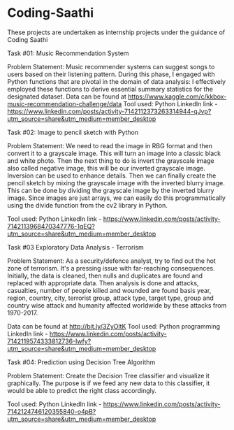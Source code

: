 # Coding-Saathi
These projects are undertaken as internship projects under the guidance of Coding Saathi

Task #01: Music Recommendation System

Problem Statement: Music recommender systems can suggest songs to users based on their listening pattern. 
During this phase, I engaged with Python functions that are pivotal in the domain of data analysis:
I effectively employed these functions to derive essential summary statistics for the designated dataset.
Data can be found at https://www.kaggle.com/c/kkbox-music-recommendation-challenge/data
Tool used: Python
LinkedIn link - https://www.linkedin.com/posts/activity-7142112373263314944-qJvp?utm_source=share&utm_medium=member_desktop

Task #02: Image to pencil sketch with Python

Problem Statement: 
We need to read the image in RBG format and then convert it to a grayscale image. This will turn an image into a classic black and white photo. Then the next thing to do is invert the grayscale image also called negative image, this will be our inverted grayscale image. Inversion can be used to enhance details. Then we can finally create the pencil sketch by mixing the grayscale image with the inverted blurry image. This can be done by dividing the grayscale image by the inverted blurry image. Since images are just arrays, we can easily do this programmatically using the divide function from the cv2 library in Python.
 
Tool used: Python
LinkedIn link - https://www.linkedin.com/posts/activity-7142113968470347776-1qEQ?utm_source=share&utm_medium=member_desktop

Task #03 Exploratory Data Analysis - Terrorism

Problem Statement: As a security/defence analyst, try to find out the hot zone of terrorism. It's a pressing issue with far-reaching consequences. Initially, the data is cleaned, then nulls and duplicates are found and replaced with appropriate data. Then analysis is done and attacks, casualties, number of people killed and wounded are found basis year, region, country, city, terrorist group, attack type, target type, group and country wise attack and humanity affected worldwide by these attacks from 1970-2017.

Data can be found at http://bit.ly/3ZyOltK
Tool used: Python programming
LinkedIn link - https://www.linkedin.com/posts/activity-7142119574333812736-Iwfy?utm_source=share&utm_medium=member_desktop

Task #04: Prediction using Decision Tree Algorithm

Problem Statement: 
Create the Decision Tree classifier and visualize it graphically. 
The purpose is if we feed any new data to this classifier, it would be able to predict the right class accordingly. 

Tool used: Python
LinkedIn link - https://www.linkedin.com/posts/activity-7142124746120355840-o4pB?utm_source=share&utm_medium=member_desktop

